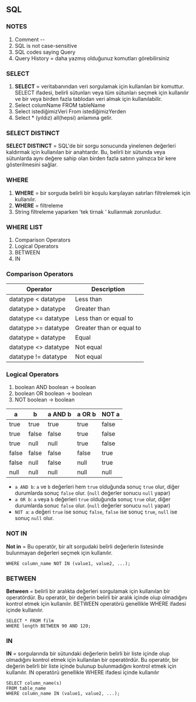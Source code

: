 ## SQL
### NOTES
1. Comment  --
2. SQL is not case-sensitive
3. SQL codes saying Query
4. Query History = daha yazmış olduğunuz komutları görebilirsiniz

### SELECT
1. **SELECT** = veritabanından veri sorgulamak için kullanılan bir komuttur. SELECT ifadesi, belirli sütunları veya tüm sütunları seçmek için kullanılır ve bir veya birden fazla tablodan veri almak için kullanılabilir.
2. Select columName FROM tableName
3. Select istediğimizVeri From istediğimizYerden
4. Select * (yıldız) all(hepsi) anlamına gelir.

### SELECT DISTINCT
**SELECT DISTINCT** =  SQL'de bir sorgu sonucunda yinelenen değerleri kaldırmak için kullanılan bir anahtardır. Bu, belirli bir sütunda veya sütunlarda aynı değere sahip olan birden fazla satırın yalnızca bir kere gösterilmesini sağlar.


### WHERE
1. **WHERE**  = bir sorguda belirli bir koşulu karşılayan satırları filtrelemek için kullanılır.
2. **WHERE**  = filtreleme
3. String filtreleme yaparken 'tek tirnak ' kullanmak zorunludur.

### WHERE LIST
1. Comparison Operators
2. Logical Operators
3. BETWEEN 
4. IN

### Comparison Operators
| Operator | Description                |
|----------|----------------------------|
| datatype < datatype | Less than                  |
| datatype > datatype | Greater than               |
| datatype <= datatype | Less than or equal to      |
| datatype >= datatype | Greater than or equal to  |
| datatype = datatype | Equal                      |
| datatype <> datatype | Not equal                  |
| datatype != datatype | Not equal                  |


### Logical Operators
1. boolean AND boolean → boolean
2. boolean OR boolean → boolean
3. NOT boolean → boolean

| a       | b       | a AND b | a OR b | NOT a |
|---------|---------|---------|--------|-------|
| true    | true    | true    | true   | false |
| true    | false   | false   | true   | false |
| true    | null    | null    | true   | false |
| false   | false   | false   | false  | true  |
| false   | null    | false   | null   | true  |
| null    | null    | null    | null   | null  |

- `a AND b`: `a` ve `b` değerleri hem `true` olduğunda sonuç `true` olur, diğer durumlarda sonuç `false` olur. (`null` değerler sonucu `null` yapar)
- `a OR b`: `a` veya `b` değerleri `true` olduğunda sonuç `true` olur, diğer durumlarda sonuc `false` olur. (`null` değerler sonucu `null` yapar)
- `NOT a`: `a` değeri `true` ise sonuç `false`, `false` ise sonuç `true`, `null` ise sonuç `null` olur.
       
### NOT IN 
**Not in** = Bu operatör, bir alt sorgudaki belirli değerlerin listesinde bulunmayan değerleri seçmek için kullanılır.

    WHERE column_name NOT IN (value1, value2, ...);

### BETWEEN
**Between** = belirli bir aralıkta değerleri sorgulamak için kullanılan bir operatördür. Bu operatör, bir değerin belirli bir aralık içinde olup olmadığını kontrol etmek için kullanılır. BETWEEN operatörü genellikle WHERE ifadesi içinde kullanılır. 

    SELECT * FROM film
    WHERE length BETWEEN 90 AND 120;

### IN
**IN** = sorgularında bir sütundaki değerlerin belirli bir liste içinde olup olmadığını kontrol etmek için kullanılan bir operatördür. Bu operatör, bir değerin belirli bir liste içinde bulunup bulunmadığını kontrol etmek için kullanılır.  IN operatörü genellikle WHERE ifadesi içinde kullanılır

    SELECT column_name(s)
    FROM table_name
    WHERE column_name IN (value1, value2, ...);
